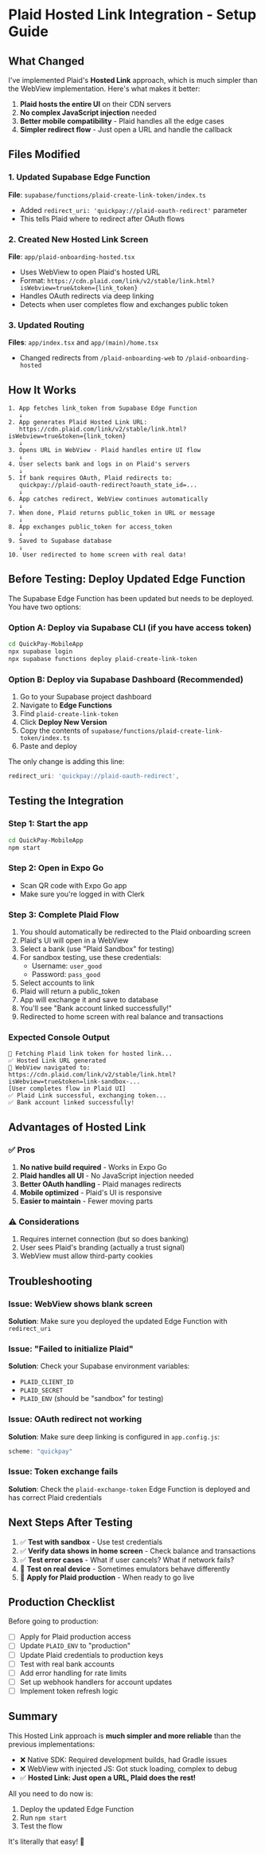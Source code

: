 # Plaid Hosted Link Integration - Setup Guide

## What Changed

I've implemented Plaid's **Hosted Link** approach, which is much simpler than the WebView implementation. Here's what makes it better:

1. **Plaid hosts the entire UI** on their CDN servers
2. **No complex JavaScript injection** needed
3. **Better mobile compatibility** - Plaid handles all the edge cases
4. **Simpler redirect flow** - Just open a URL and handle the callback

## Files Modified

### 1. Updated Supabase Edge Function
**File**: `supabase/functions/plaid-create-link-token/index.ts`
- Added `redirect_uri: 'quickpay://plaid-oauth-redirect'` parameter
- This tells Plaid where to redirect after OAuth flows

### 2. Created New Hosted Link Screen
**File**: `app/plaid-onboarding-hosted.tsx`
- Uses WebView to open Plaid's hosted URL
- Format: `https://cdn.plaid.com/link/v2/stable/link.html?isWebview=true&token={link_token}`
- Handles OAuth redirects via deep linking
- Detects when user completes flow and exchanges public token

### 3. Updated Routing
**Files**: `app/index.tsx` and `app/(main)/home.tsx`
- Changed redirects from `/plaid-onboarding-web` to `/plaid-onboarding-hosted`

## How It Works

```
1. App fetches link_token from Supabase Edge Function
   ↓
2. App generates Plaid Hosted Link URL:
   https://cdn.plaid.com/link/v2/stable/link.html?isWebview=true&token={link_token}
   ↓
3. Opens URL in WebView - Plaid handles entire UI flow
   ↓
4. User selects bank and logs in on Plaid's servers
   ↓
5. If bank requires OAuth, Plaid redirects to:
   quickpay://plaid-oauth-redirect?oauth_state_id=...
   ↓
6. App catches redirect, WebView continues automatically
   ↓
7. When done, Plaid returns public_token in URL or message
   ↓
8. App exchanges public_token for access_token
   ↓
9. Saved to Supabase database
   ↓
10. User redirected to home screen with real data!
```

## Before Testing: Deploy Updated Edge Function

The Supabase Edge Function has been updated but needs to be deployed. You have two options:

### Option A: Deploy via Supabase CLI (if you have access token)
```bash
cd QuickPay-MobileApp
npx supabase login
npx supabase functions deploy plaid-create-link-token
```

### Option B: Deploy via Supabase Dashboard (Recommended)
1. Go to your Supabase project dashboard
2. Navigate to **Edge Functions**
3. Find `plaid-create-link-token`
4. Click **Deploy New Version**
5. Copy the contents of `supabase/functions/plaid-create-link-token/index.ts`
6. Paste and deploy

The only change is adding this line:
```typescript
redirect_uri: 'quickpay://plaid-oauth-redirect',
```

## Testing the Integration

### Step 1: Start the app
```bash
cd QuickPay-MobileApp
npm start
```

### Step 2: Open in Expo Go
- Scan QR code with Expo Go app
- Make sure you're logged in with Clerk

### Step 3: Complete Plaid Flow
1. You should automatically be redirected to the Plaid onboarding screen
2. Plaid's UI will open in a WebView
3. Select a bank (use "Plaid Sandbox" for testing)
4. For sandbox testing, use these credentials:
   - Username: `user_good`
   - Password: `pass_good`
5. Select accounts to link
6. Plaid will return a public_token
7. App will exchange it and save to database
8. You'll see "Bank account linked successfully!"
9. Redirected to home screen with real balance and transactions

### Expected Console Output
```
🔄 Fetching Plaid link token for hosted link...
✅ Hosted Link URL generated
🔗 WebView navigated to: https://cdn.plaid.com/link/v2/stable/link.html?isWebview=true&token=link-sandbox-...
[User completes flow in Plaid UI]
✅ Plaid Link successful, exchanging token...
✅ Bank account linked successfully!
```

## Advantages of Hosted Link

### ✅ Pros
1. **No native build required** - Works in Expo Go
2. **Plaid handles all UI** - No JavaScript injection needed
3. **Better OAuth handling** - Plaid manages redirects
4. **Mobile optimized** - Plaid's UI is responsive
5. **Easier to maintain** - Fewer moving parts

### ⚠️ Considerations
1. Requires internet connection (but so does banking)
2. User sees Plaid's branding (actually a trust signal)
3. WebView must allow third-party cookies

## Troubleshooting

### Issue: WebView shows blank screen
**Solution**: Make sure you deployed the updated Edge Function with `redirect_uri`

### Issue: "Failed to initialize Plaid"
**Solution**: Check your Supabase environment variables:
- `PLAID_CLIENT_ID`
- `PLAID_SECRET`
- `PLAID_ENV` (should be "sandbox" for testing)

### Issue: OAuth redirect not working
**Solution**: Make sure deep linking is configured in `app.config.js`:
```javascript
scheme: "quickpay"
```

### Issue: Token exchange fails
**Solution**: Check the `plaid-exchange-token` Edge Function is deployed and has correct Plaid credentials

## Next Steps After Testing

1. ✅ **Test with sandbox** - Use test credentials
2. ✅ **Verify data shows in home screen** - Check balance and transactions
3. ✅ **Test error cases** - What if user cancels? What if network fails?
4. 📱 **Test on real device** - Sometimes emulators behave differently
5. 🚀 **Apply for Plaid production** - When ready to go live

## Production Checklist

Before going to production:
- [ ] Apply for Plaid production access
- [ ] Update `PLAID_ENV` to "production"
- [ ] Update Plaid credentials to production keys
- [ ] Test with real bank accounts
- [ ] Add error handling for rate limits
- [ ] Set up webhook handlers for account updates
- [ ] Implement token refresh logic

## Summary

This Hosted Link approach is **much simpler and more reliable** than the previous implementations:
- ❌ Native SDK: Required development builds, had Gradle issues
- ❌ WebView with injected JS: Got stuck loading, complex to debug
- ✅ **Hosted Link: Just open a URL, Plaid does the rest!**

All you need to do now is:
1. Deploy the updated Edge Function
2. Run `npm start`
3. Test the flow

It's literally that easy! 🎉
